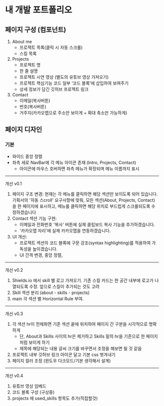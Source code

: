 # 내 개발 포트폴리오

## 페이지 구성 (컴포넌트)

1. About me
   - 프로젝트 목록(클릭 시 자동 스크롤)
   - 스킬 목록
2. Projects
   - 프로젝트 명
   - 한 줄 설명
   - 프로젝트 시연 영상 (별도의 유튜브 영상 가져오기)
   - 프로젝트 핵심기능 코드 일부 ‘코드 블록’에 삽입하여 보여주기
   - 상세 정보가 담긴 깃허브 프로젝트 링크
3. Contact
   - 이메일(복사버튼)
   - 번호(복사버튼)
   - 거주지(카카오맵으로 주소만 보이게 + 확대 축소만 가능하게)

## 페이지 디자인

### 기본

- 와이드 중앙 정렬
- 좌측 세로 NavBar에 각 메뉴 아이콘 존재 (Intro, Projects, Contact)
  - 아이콘에 마우스 호버하면 좌측 메뉴가 확장되며 메뉴 이름까지 표시

---


개선 v0.1
1.  페이지 구조 변경: 현재는 각 메뉴를 클릭하면 해당 섹션만 보이도록 되어 있습니다. 기획서의 '자동 스croll' 요구사항에 맞춰,
    모든 섹션(About, Projects, Contact)을 한 페이지에 표시하고, 메뉴를 클릭하면 해당 위치로 부드럽게 스크롤되도록 수정하겠습니다
2.  Contact 섹션 기능 구현:
    - 이메일과 전화번호 '복사' 버튼에 실제 클립보드 복사 기능을 추가하겠습니다.
    - '카카오맵 자리'에 실제 카카오맵을 연동하겠습니다.
3.  UI 개선:
    - 프로젝트 섹션의 코드 블록에 구문 강조(syntax highlighting)를 적용하여 가독성을 높이겠습니다.
    - UI 간격 변경, 중앙 정렬, 

---
개선 v0.2
1. Shields.io 에서 skill 별 로고 가져오기. 기존 스킬 카드는 한 공간 내부에 로고가 나열되도록 수정. 앞으로 스킬이 추가되는 것도 고려
2. Skill 섹션 분리 (about - skills - projects)
3. main 각 섹션 별 Horizontal Rule 부여.

---
개선 v0.3
1. 각 섹션 hr이 전체화면 기준 섹션 끝에 위치하여 페이지 간 구분을 시각적으로 명확하게
    - 단, About과 Skills 사이의 hr은 제거하고 Skills 밑의 hr을 기준으로 한 페이지처럼 보이게 하기
    - 제목에 해당되는 내용 글씨 크기를 바꾸면서 조정을 해보면 될 것 같음
2. 프로젝트 내부 깃허브 링크 아이콘 달고 기본 css 벗겨내기
3. 페이지 컬러 조정 (윈도우 다크모드/기본 생각해서 설계)
---
개선 v0.4
1. 유튜브 영상 임베드
2. 코드 블록 구성 (구상중)
3. projects 에 used_skills 항목도 추가(직접할것)